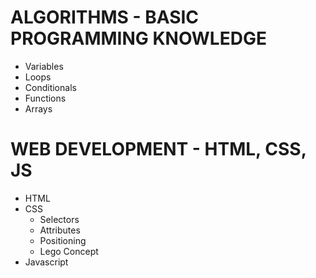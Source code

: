 # ALGORITHMS - BASIC PROGRAMMING KNOWLEDGE
 - Variables
 - Loops
 - Conditionals
 - Functions
 - Arrays

# WEB DEVELOPMENT - HTML, CSS, JS
 - HTML
 - CSS
    - Selectors
    - Attributes
    - Positioning
    - Lego Concept
 - Javascript